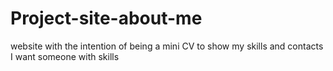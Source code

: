 # Project-site-about-me
website with the intention of being a mini CV to show my skills and contacts I want someone with skills
